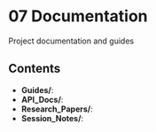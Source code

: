 # 07 Documentation

Project documentation and guides

## Contents

- **Guides/**: 
- **API_Docs/**: 
- **Research_Papers/**: 
- **Session_Notes/**: 
